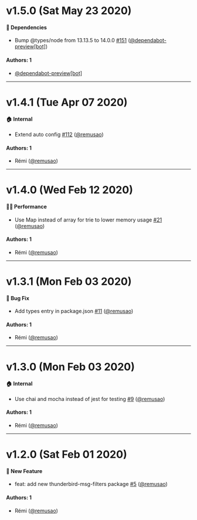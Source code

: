 # v1.5.0 (Sat May 23 2020)

#### :nut_and_bolt: Dependencies

- Bump @types/node from 13.13.5 to 14.0.0 [#151](https://github.com/remusao/mono/pull/151) ([@dependabot-preview[bot]](https://github.com/dependabot-preview[bot]))

#### Authors: 1

- [@dependabot-preview[bot]](https://github.com/dependabot-preview[bot])

---

# v1.4.1 (Tue Apr 07 2020)

#### :house: Internal

- Extend auto config [#112](https://github.com/remusao/mono/pull/112) ([@remusao](https://github.com/remusao))

#### Authors: 1

- Rémi ([@remusao](https://github.com/remusao))

---

# v1.4.0 (Wed Feb 12 2020)

#### :running_woman: Performance

- Use Map instead of array for trie to lower memory usage [#21](https://github.com/remusao/mono/pull/21) ([@remusao](https://github.com/remusao))

#### Authors: 1

- Rémi ([@remusao](https://github.com/remusao))

---

# v1.3.1 (Mon Feb 03 2020)

#### :bug: Bug Fix

- Add types entry in package.json [#11](https://github.com/remusao/mono/pull/11) ([@remusao](https://github.com/remusao))

#### Authors: 1

- Rémi ([@remusao](https://github.com/remusao))

---

# v1.3.0 (Mon Feb 03 2020)

#### :house: Internal

- Use chai and mocha instead of jest for testing [#9](https://github.com/remusao/mono/pull/9) ([@remusao](https://github.com/remusao))

#### Authors: 1

- Rémi ([@remusao](https://github.com/remusao))

---

# v1.2.0 (Sat Feb 01 2020)

#### :rocket: New Feature

- feat: add new thunderbird-msg-filters package [#5](https://github.com/remusao/mono/pull/5) ([@remusao](https://github.com/remusao))

#### Authors: 1

- Rémi ([@remusao](https://github.com/remusao))